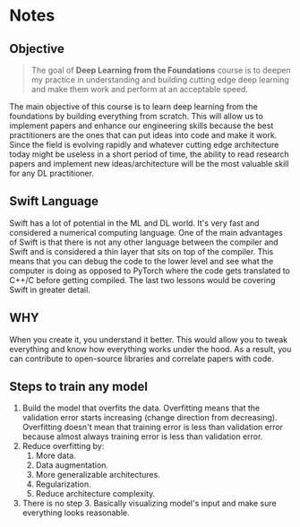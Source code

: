 # Notes

## Objective

> The goal of __Deep Learning from the Foundations__ course is to deepen my practice in understanding and building cutting edge deep learning and make them work and perform at an acceptable speed.

The main objective of this course is to learn deep learning from the foundations by building everything from scratch. This will allow us to implement papers and enhance our engineering skills because the best practitioners are the ones that can put ideas into code and make it work. Since the field is evolving rapidly and whatever cutting edge architecture today might be useless in a short period of time, the ability to read research papers and implement new ideas/architecture will be the most valuable skill for any DL practitioner.

## Swift Language

Swift has a lot of potential in the ML and DL world. It's very fast and considered a numerical computing language. One of the main advantages of Swift is that there is not any other language between the compiler and Swift and is considered a thin layer that sits on top of the compiler. This means that you can debug the code to the lower level and see what the computer is doing as opposed to PyTorch where the code gets translated to C++/C before getting compiled. The last two lessons would be covering Swift in greater detail.

## WHY

When you create it, you understand it better. This would allow you to tweak everything and know how everything works under the hood. As a result, you can contribute to open-source libraries and correlate papers with code.

## Steps to train any model

1. Build the model that overfits the data. Overfitting means that the validation error starts increasing (change direction from decreasing). Overfitting doesn't mean that training error is less than validation error because almost always training error is less than validation error.
2. Reduce overfitting by:
    1. More data.
    2. Data augmentation.
    3. More generalizable architectures.
    4. Regularization.
    5. Reduce architecture complexity.
3. There is no step 3. Basically visualizing model's input and make sure everything looks reasonable.  
